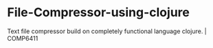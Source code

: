 # File-Compressor-using-clojure
Text file compressor build on completely functional language clojure. | COMP6411
